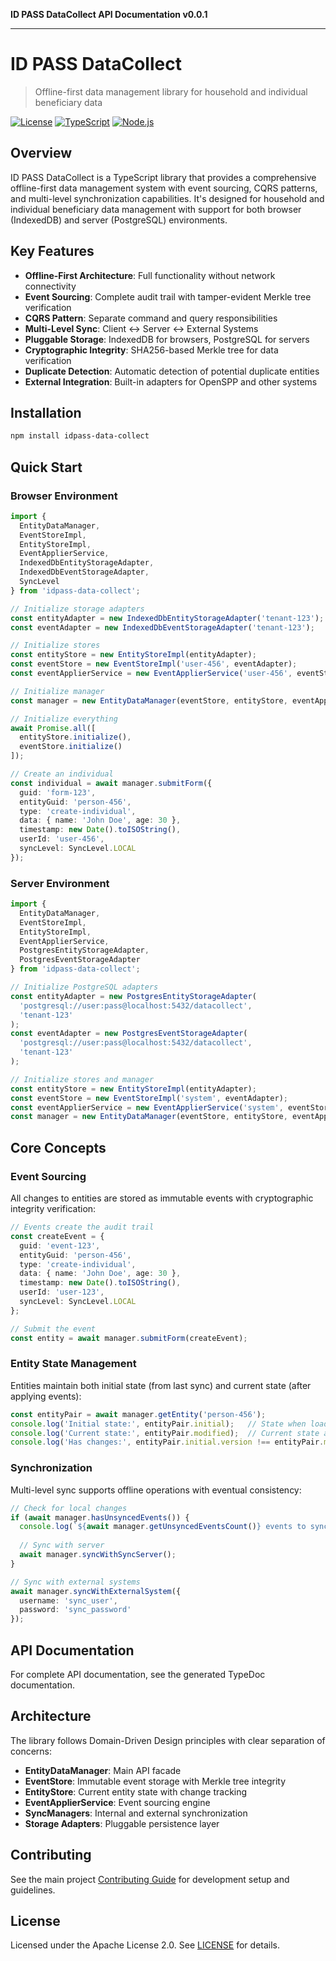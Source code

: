 **ID PASS DataCollect API Documentation v0.0.1**

***

# ID PASS DataCollect

> Offline-first data management library for household and individual beneficiary data

[![License](https://img.shields.io/badge/License-Apache%202.0-blue.svg)](https://opensource.org/licenses/Apache-2.0)
[![TypeScript](https://img.shields.io/badge/TypeScript-5.6+-blue.svg)](https://www.typescriptlang.org/)
[![Node.js](https://img.shields.io/badge/Node.js-20.x-green.svg)](https://nodejs.org/)

## Overview

ID PASS DataCollect is a TypeScript library that provides a comprehensive offline-first data management system with event sourcing, CQRS patterns, and multi-level synchronization capabilities. It's designed for household and individual beneficiary data management with support for both browser (IndexedDB) and server (PostgreSQL) environments.

## Key Features

- **Offline-First Architecture**: Full functionality without network connectivity
- **Event Sourcing**: Complete audit trail with tamper-evident Merkle tree verification
- **CQRS Pattern**: Separate command and query responsibilities
- **Multi-Level Sync**: Client ↔ Server ↔ External Systems
- **Pluggable Storage**: IndexedDB for browsers, PostgreSQL for servers
- **Cryptographic Integrity**: SHA256-based Merkle tree for data verification
- **Duplicate Detection**: Automatic detection of potential duplicate entities
- **External Integration**: Built-in adapters for OpenSPP and other systems

## Installation

```bash
npm install idpass-data-collect
```

## Quick Start

### Browser Environment

```typescript
import { 
  EntityDataManager, 
  EventStoreImpl, 
  EntityStoreImpl,
  EventApplierService,
  IndexedDbEntityStorageAdapter,
  IndexedDbEventStorageAdapter,
  SyncLevel
} from 'idpass-data-collect';

// Initialize storage adapters
const entityAdapter = new IndexedDbEntityStorageAdapter('tenant-123');
const eventAdapter = new IndexedDbEventStorageAdapter('tenant-123');

// Initialize stores
const entityStore = new EntityStoreImpl(entityAdapter);
const eventStore = new EventStoreImpl('user-456', eventAdapter);
const eventApplierService = new EventApplierService('user-456', eventStore, entityStore);

// Initialize manager
const manager = new EntityDataManager(eventStore, entityStore, eventApplierService);

// Initialize everything
await Promise.all([
  entityStore.initialize(),
  eventStore.initialize()
]);

// Create an individual
const individual = await manager.submitForm({
  guid: 'form-123',
  entityGuid: 'person-456', 
  type: 'create-individual',
  data: { name: 'John Doe', age: 30 },
  timestamp: new Date().toISOString(),
  userId: 'user-456',
  syncLevel: SyncLevel.LOCAL
});
```

### Server Environment

```typescript
import { 
  EntityDataManager,
  EventStoreImpl,
  EntityStoreImpl,
  EventApplierService,
  PostgresEntityStorageAdapter,
  PostgresEventStorageAdapter
} from 'idpass-data-collect';

// Initialize PostgreSQL adapters
const entityAdapter = new PostgresEntityStorageAdapter(
  'postgresql://user:pass@localhost:5432/datacollect',
  'tenant-123'
);
const eventAdapter = new PostgresEventStorageAdapter(
  'postgresql://user:pass@localhost:5432/datacollect', 
  'tenant-123'
);

// Initialize stores and manager
const entityStore = new EntityStoreImpl(entityAdapter);
const eventStore = new EventStoreImpl('system', eventAdapter);
const eventApplierService = new EventApplierService('system', eventStore, entityStore);
const manager = new EntityDataManager(eventStore, entityStore, eventApplierService);
```

## Core Concepts

### Event Sourcing
All changes to entities are stored as immutable events with cryptographic integrity verification:

```typescript
// Events create the audit trail
const createEvent = {
  guid: 'event-123',
  entityGuid: 'person-456',
  type: 'create-individual',
  data: { name: 'John Doe', age: 30 },
  timestamp: new Date().toISOString(),
  userId: 'user-123',
  syncLevel: SyncLevel.LOCAL
};

// Submit the event
const entity = await manager.submitForm(createEvent);
```

### Entity State Management
Entities maintain both initial state (from last sync) and current state (after applying events):

```typescript
const entityPair = await manager.getEntity('person-456');
console.log('Initial state:', entityPair.initial);   // State when loaded/synced
console.log('Current state:', entityPair.modified);  // Current state after events
console.log('Has changes:', entityPair.initial.version !== entityPair.modified.version);
```

### Synchronization
Multi-level sync supports offline operations with eventual consistency:

```typescript
// Check for local changes
if (await manager.hasUnsyncedEvents()) {
  console.log(`${await manager.getUnsyncedEventsCount()} events to sync`);
  
  // Sync with server
  await manager.syncWithSyncServer();
}

// Sync with external systems
await manager.syncWithExternalSystem({
  username: 'sync_user',
  password: 'sync_password'
});
```

## API Documentation

For complete API documentation, see the generated TypeDoc documentation.

## Architecture

The library follows Domain-Driven Design principles with clear separation of concerns:

- **EntityDataManager**: Main API facade
- **EventStore**: Immutable event storage with Merkle tree integrity
- **EntityStore**: Current entity state with change tracking
- **EventApplierService**: Event sourcing engine
- **SyncManagers**: Internal and external synchronization
- **Storage Adapters**: Pluggable persistence layer

## Contributing

See the main project [Contributing Guide](_media/CONTRIBUTING.md) for development setup and guidelines.

## License

Licensed under the Apache License 2.0. See [LICENSE](_media/LICENSE) for details.
